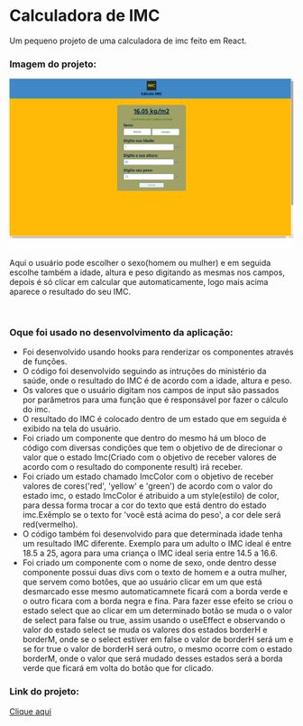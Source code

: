 # Calculadora de IMC
Um pequeno projeto de uma calculadora de imc feito em React. 
<h3>Imagem do projeto:</h3>
<img src="https://github.com/sian19/Calculo-de-IMC/blob/master/src/img/img-projeto.png">
<p>Aqui o usuário pode escolher o sexo(homem ou mulher) e em seguida escolhe também a idade, altura e peso digitando as mesmas nos campos, depois é só clicar em calcular que automaticamente, logo mais acima aparece o resultado do seu IMC.</p>
</br>
<h3>Oque foi usado no desenvolvimento da aplicação:</h3>
<ul>
  <li>Foi desenvolvido usando hooks para renderizar os componentes através de funções.</li>
  <li>O código foi desenvolvido seguindo as intruções do ministério da saúde, onde o resultado do IMC é de acordo com 
a idade, altura e peso.</li>
  <li>Os valores que o usuário digitam nos campos de input são passados por parâmetros para uma função que é responsável
por fazer o cálculo do imc.</li>
  <li>O resultado do IMC é colocado dentro de um estado que em seguida é exibido na tela do usuário.</li>
  <li>Foi criado um componente que dentro do mesmo há um bloco de código com diversas condições que tem o objetivo de
de direcionar o valor que o estado Imc(Criado com o objetivo de receber valores de acordo com o resultado do 
componente result) irá receber.</li>
  <li>Foi criado um estado chamado ImcColor com o objetivo de receber valores de cores('red', 'yellow' e 'green') de 
acordo com o valor do estado imc, o estado ImcColor é atribuido a um style(estilo) de color, para dessa forma 
trocar a cor do texto que está dentro do estado imc.Exêmplo se o texto for 'você está acima do peso', a cor dele será red(vermelho).</li>
  <li>O código também foi desenvolvido para que determinada idade tenha um resultado IMC diferente. Exemplo para um adulto o IMC ideal
é entre 18.5 a 25, agora para uma criança o IMC ideal seria entre 14.5 a 16.6.</li>
  <li>Foi criado um componente com o nome de sexo, onde dentro desse componente possui duas divs com o texto de homem e a
outra mulher, que servem como botões, que ao usuário clicar em um que está desmarcado esse mesmo automaticamnete ficará com a borda verde
e o outro ficara com a borda negra e fina. Para fazer esse efeito se criou o estado select que ao clicar em um determinado botão se muda o
o valor de select para false ou true, assim usando o useEffect e observando o valor do estado select se muda os valores dos estados borderH
e borderM, onde se o select estiver em false o valor de borderH será um e se for true o valor de borderH será outro, o mesmo ocorre 
com o estado borderM, onde o valor que será mudado desses estados será a borda verde que ficará em volta do botão que for clicado. </li>
</ul>

<h3>Link do projeto:</h3>
<a href="https://calculator-imc19.herokuapp.com/">Clique aqui</a>
